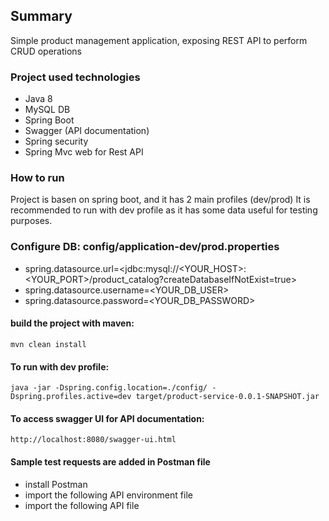 ## Summary

Simple product management application, exposing REST API to perform CRUD operations

### Project used technologies
 - Java 8
 - MySQL DB
 - Spring Boot
 - Swagger (API documentation)
 - Spring security
 - Spring Mvc web for Rest API



### How to run

Project is basen on spring boot, and it has 2 main profiles (dev/prod)
It is recommended to run with dev profile as it has some data useful for testing purposes.

### Configure DB: config/application-dev/prod.properties

 - spring.datasource.url=<jdbc:mysql://<YOUR_HOST>:<YOUR_PORT>/product_catalog?createDatabaseIfNotExist=true>
 - spring.datasource.username=<YOUR_DB_USER> 
 - spring.datasource.password=<YOUR_DB_PASSWORD>

#### build the project with maven:

```
mvn clean install
```

#### To run with dev profile:

```
java -jar -Dspring.config.location=./config/ -Dspring.profiles.active=dev target/product-service-0.0.1-SNAPSHOT.jar
```

#### To access swagger UI for API documentation:

```
http://localhost:8080/swagger-ui.html
```

#### Sample test requests are added in Postman file
 - install Postman 
 - import the following API environment file <ProductManagement APIs.postman_environment.json>
 - import the following API file <ProductManagement APIs.postman_collection.json>
 